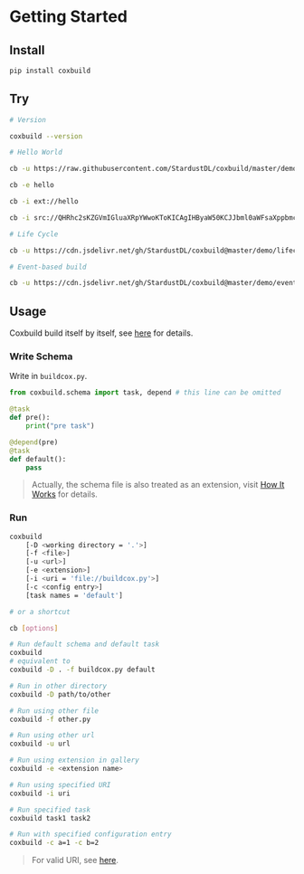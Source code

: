 # Getting Started

## Install   

```sh
pip install coxbuild
```

## Try

```sh
# Version

coxbuild --version

# Hello World

cb -u https://raw.githubusercontent.com/StardustDL/coxbuild/master/demo/hello.py

cb -e hello

cb -i ext://hello

cb -i src://QHRhc2sKZGVmIGluaXRpYWwoKToKICAgIHByaW50KCJJbml0aWFsaXppbmcuLi4iKQoKCkBkZXBlbmQoaW5pdGlhbCkKQHRhc2sKZGVmIGRlZmF1bHQoKToKICAgIHByaW50KCJIZWxsbywgd29ybGQhIik=

# Life Cycle

cb -u https://cdn.jsdelivr.net/gh/StardustDL/coxbuild@master/demo/lifecycle.py

# Event-based build

cb -u https://cdn.jsdelivr.net/gh/StardustDL/coxbuild@master/demo/event.py
```

## Usage

Coxbuild build itself by itself, see [here](https://github.com/StardustDL/coxbuild/blob/master/buildcox.py) for details.

### Write Schema

Write in `buildcox.py`.

```python
from coxbuild.schema import task, depend # this line can be omitted

@task
def pre():
    print("pre task")

@depend(pre)
@task
def default():
    pass
```

> Actually, the schema file is also treated as an extension, visit [How It Works](./how-it-works.md) for details.

### Run

```sh
coxbuild
    [-D <working directory = '.'>]
    [-f <file>]
    [-u <url>]
    [-e <extension>]
    [-i <uri = 'file://buildcox.py'>]
    [-c <config entry>]
    [task names = 'default']

# or a shortcut

cb [options]

# Run default schema and default task
coxbuild
# equivalent to
coxbuild -D . -f buildcox.py default

# Run in other directory
coxbuild -D path/to/other

# Run using other file
coxbuild -f other.py

# Run using other url
coxbuild -u url

# Run using extension in gallery
coxbuild -e <extension name>

# Run using specified URI
coxbuild -i uri

# Run specified task
coxbuild task1 task2

# Run with specified configuration entry
coxbuild -c a=1 -c b=2
```

> For valid URI, see [here](extensions/README.md).